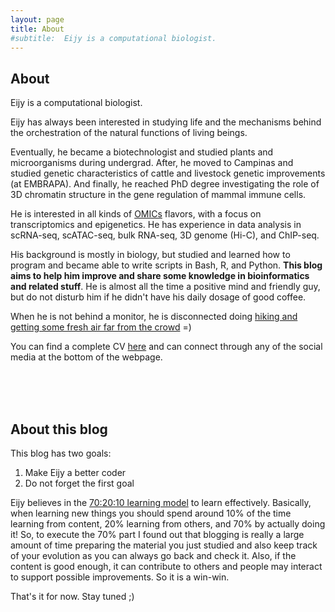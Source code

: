 ```yaml
---
layout: page
title: About
#subtitle:  Eijy is a computational biologist.
---
```


## About

Eijy is a computational biologist.

Eijy has always been interested in studying life and the mechanisms behind the orchestration of the natural functions of living beings.

Eventually, he became a biotechnologist and studied plants and microorganisms during undergrad. After, he moved to Campinas and studied genetic characteristics of cattle and livestock genetic improvements (at EMBRAPA). And finally, he reached PhD degree investigating the role of 3D chromatin structure in the gene regulation of mammal immune cells.

He is interested in all kinds of [OMICs](https://en.wikipedia.org/wiki/Omics) flavors, with a focus on transcriptomics and epigenetics. He has experience in data analysis in scRNA-seq, scATAC-seq, bulk RNA-seq, 3D genome (Hi-C), and ChIP-seq.

His background is mostly in biology, but studied and learned how to program and became able to write scripts in Bash, R, and Python. **This blog aims to help him improve and share some knowledge in bioinformatics and related stuff**. He is almost all the time a positive mind and friendly guy, but do not disturb him if he didn't have his daily dosage of good coffee. 

When he is not behind a monitor, he is disconnected doing [hiking and getting some fresh air far from the crowd](https://www.instagram.com/nagai2030/) =)

You can find a complete CV [here](https://eijynagai.github.io/cv/) and can connect through any of the social media at the bottom of the webpage.

<br><br><br>


## About this blog

This blog has two goals:
1. Make Eijy a better coder
2. Do not forget the first goal

Eijy believes in the [70:20:10 learning model](https://en.wikipedia.org/wiki/70/20/10_Model_(Learning_and_Development)) to learn effectively. Basically, when learning new things you should spend around 10% of the time learning from content, 20% learning from others, and 70% by actually doing it! So, to execute the 70% part I found out that blogging is really a large amount of time preparing the material you just studied and also keep track of your evolution as you can always go back and check it. Also, if the content is good enough, it can contribute to others and people may interact to support possible improvements. So it is a win-win.

That's it for now. Stay tuned ;)

<br><br><br>
